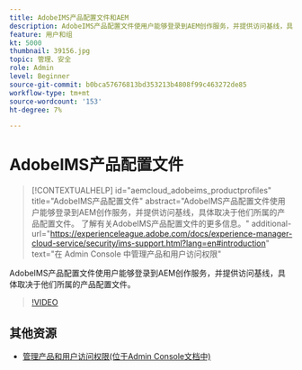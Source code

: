 ```yaml
---
title: AdobeIMS产品配置文件和AEM
description: AdobeIMS产品配置文件使用户能够登录到AEM创作服务，并提供访问基线，具体取决于他们所属的产品配置文件。
feature: 用户和组
kt: 5000
thumbnail: 39156.jpg
topic: 管理、安全
role: Admin
level: Beginner
source-git-commit: b0bca57676813bd353213b4808f99c463272de85
workflow-type: tm+mt
source-wordcount: '153'
ht-degree: 7%

---
```



# AdobeIMS产品配置文件

>[!CONTEXTUALHELP]
>id="aemcloud_adobeims_productprofiles"
>title="AdobeIMS产品配置文件"
>abstract="AdobeIMS产品配置文件使用户能够登录到AEM创作服务，并提供访问基线，具体取决于他们所属的产品配置文件。 了解有关AdobeIMS产品配置文件的更多信息。"
>additional-url="https://experienceleague.adobe.com/docs/experience-manager-cloud-service/security/ims-support.html?lang=en#introduction" text="在 Admin Console 中管理产品和用户访问权限"

AdobeIMS产品配置文件使用户能够登录到AEM创作服务，并提供访问基线，具体取决于他们所属的产品配置文件。

>[!VIDEO](https://video.tv.adobe.com/v/39156/?quality=12&learn=on)

## 其他资源

+ [管理产品和用户访问权限(位于Admin Console文档中)](https://docs.adobe.com/content/help/en/experience-manager-cloud-service/security/ims-support.html#managing-products-and-user-access-in-admin-console)

